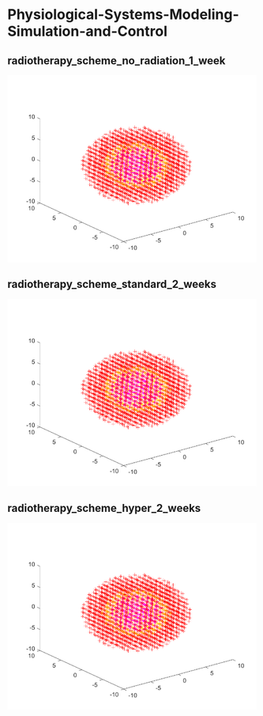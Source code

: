 # Physiological-Systems-Modeling-Simulation-and-Control

## radiotherapy_scheme_no_radiation_1_week
![](radiotherapy_scheme_no_radiation_1_week.gif)

## radiotherapy_scheme_standard_2_weeks
![](radiotherapy_scheme_standard_2_weeks.gif)

## radiotherapy_scheme_hyper_2_weeks
![](radiotherapy_scheme_hyper_2_weeks.gif)
